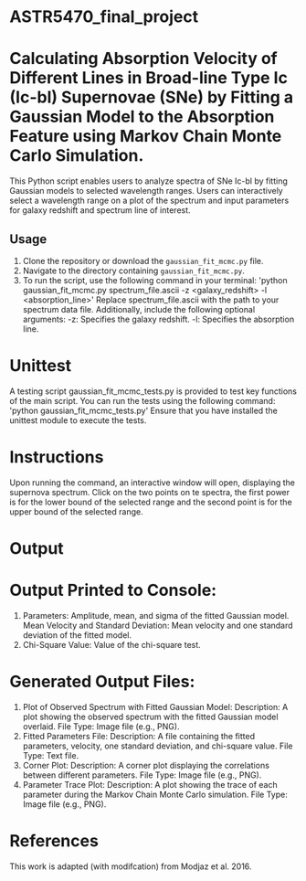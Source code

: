 # ASTR5470_final_project
# Calculating Absorption Velocity of Different Lines in Broad-line Type Ic (Ic-bl) Supernovae (SNe) by Fitting a Gaussian Model to the Absorption Feature using Markov Chain Monte Carlo Simulation. 
This Python script enables users to analyze spectra of SNe Ic-bl by fitting Gaussian models to selected wavelength ranges. Users can interactively select a wavelength range on a plot of the spectrum and input parameters for galaxy redshift and spectrum line of interest.
## Usage
1. Clone the repository or download the `gaussian_fit_mcmc.py` file.
2. Navigate to the directory containing `gaussian_fit_mcmc.py`.
3. To run the script, use the following command in your terminal:
'python gaussian_fit_mcmc.py spectrum_file.ascii -z <galaxy_redshift> -l <absorption_line>'
Replace spectrum_file.ascii with the path to your spectrum data file. Additionally, include the following optional arguments:
-z: Specifies the galaxy redshift.
-l: Specifies the absorption line.
# Unittest
A testing script gaussian_fit_mcmc_tests.py is provided to test key functions of the main script. You can run the tests using the following command: 'python gaussian_fit_mcmc_tests.py'
Ensure that you have installed the unittest module to execute the tests.
# Instructions
Upon running the command, an interactive window will open, displaying the supernova spectrum.
Click on the two points on te spectra, the first power is for the lower bound of the selected range and the second point is for the upper bound of the selected range. 
# Output
# Output Printed to Console:
1. Parameters: Amplitude, mean, and sigma of the fitted Gaussian model.
Mean Velocity and Standard Deviation: Mean velocity and one standard deviation of the fitted model.
2. Chi-Square Value: Value of the chi-square test.
# Generated Output Files:
1. Plot of Observed Spectrum with Fitted Gaussian Model:
Description: A plot showing the observed spectrum with the fitted Gaussian model overlaid.
File Type: Image file (e.g., PNG).
2. Fitted Parameters File:
Description: A file containing the fitted parameters, velocity, one standard deviation, and chi-square value.
File Type: Text file.
3. Corner Plot:
Description: A corner plot displaying the correlations between different parameters.
File Type: Image file (e.g., PNG).
4. Parameter Trace Plot:
Description: A plot showing the trace of each parameter during the Markov Chain Monte Carlo simulation.
File Type: Image file (e.g., PNG).

# References
This work is adapted (with modifcation) from Modjaz et al. 2016.
